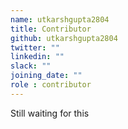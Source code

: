 ```yaml
---
name: utkarshgupta2804
title: Contributor
github: utkarshgupta2804
twitter: ""
linkedin: ""
slack: ""
joining_date: ""
role : contributor
---
```


Still waiting for this
